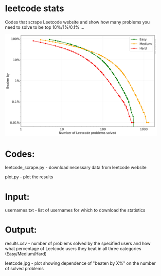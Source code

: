 # leetcode stats

Codes that scrape Leetcode website and show how many problems you need to solve to be top 10%/1%/0.1% ...

<img src="leetcode.jpg" width="500">


# Codes:

leetcode_scrape.py - download necessary data from leetcode website

plot.py - plot the results

# Input:

usernames.txt - list of usernames for which to download the statistics

# Output:

results.csv - number of problems solved by the specified users and how what percentage of Leetcode users they beat in all three categories (Easy/Medium/Hard)

leetcode.jpg - plot showing dependence of "beaten by X%" on the number of solved problems
